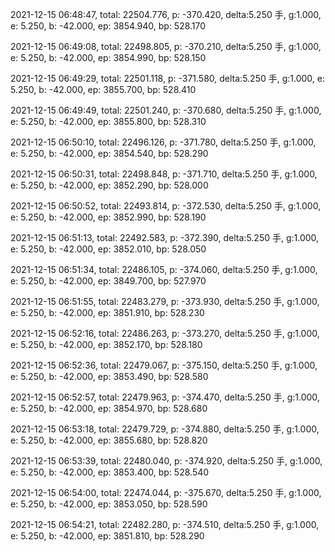 2021-12-15 06:48:47, total: 22504.776, p: -370.420, delta:5.250 手, g:1.000, e: 5.250, b: -42.000, ep: 3854.940, bp: 528.170

2021-12-15 06:49:08, total: 22498.805, p: -370.210, delta:5.250 手, g:1.000, e: 5.250, b: -42.000, ep: 3854.990, bp: 528.150

2021-12-15 06:49:29, total: 22501.118, p: -371.580, delta:5.250 手, g:1.000, e: 5.250, b: -42.000, ep: 3855.700, bp: 528.410

2021-12-15 06:49:49, total: 22501.240, p: -370.680, delta:5.250 手, g:1.000, e: 5.250, b: -42.000, ep: 3855.800, bp: 528.310

2021-12-15 06:50:10, total: 22496.126, p: -371.780, delta:5.250 手, g:1.000, e: 5.250, b: -42.000, ep: 3854.540, bp: 528.290

2021-12-15 06:50:31, total: 22498.848, p: -371.710, delta:5.250 手, g:1.000, e: 5.250, b: -42.000, ep: 3852.290, bp: 528.000

2021-12-15 06:50:52, total: 22493.814, p: -372.530, delta:5.250 手, g:1.000, e: 5.250, b: -42.000, ep: 3852.990, bp: 528.190

2021-12-15 06:51:13, total: 22492.583, p: -372.390, delta:5.250 手, g:1.000, e: 5.250, b: -42.000, ep: 3852.010, bp: 528.050

2021-12-15 06:51:34, total: 22486.105, p: -374.060, delta:5.250 手, g:1.000, e: 5.250, b: -42.000, ep: 3849.700, bp: 527.970

2021-12-15 06:51:55, total: 22483.279, p: -373.930, delta:5.250 手, g:1.000, e: 5.250, b: -42.000, ep: 3851.910, bp: 528.230

2021-12-15 06:52:16, total: 22486.263, p: -373.270, delta:5.250 手, g:1.000, e: 5.250, b: -42.000, ep: 3852.170, bp: 528.180

2021-12-15 06:52:36, total: 22479.067, p: -375.150, delta:5.250 手, g:1.000, e: 5.250, b: -42.000, ep: 3853.490, bp: 528.580

2021-12-15 06:52:57, total: 22479.963, p: -374.470, delta:5.250 手, g:1.000, e: 5.250, b: -42.000, ep: 3854.970, bp: 528.680

2021-12-15 06:53:18, total: 22479.729, p: -374.880, delta:5.250 手, g:1.000, e: 5.250, b: -42.000, ep: 3855.680, bp: 528.820

2021-12-15 06:53:39, total: 22480.040, p: -374.920, delta:5.250 手, g:1.000, e: 5.250, b: -42.000, ep: 3853.400, bp: 528.540

2021-12-15 06:54:00, total: 22474.044, p: -375.670, delta:5.250 手, g:1.000, e: 5.250, b: -42.000, ep: 3853.050, bp: 528.590

2021-12-15 06:54:21, total: 22482.280, p: -374.510, delta:5.250 手, g:1.000, e: 5.250, b: -42.000, ep: 3851.810, bp: 528.290
